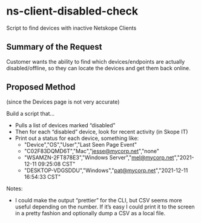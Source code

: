# ns-client-disabled-check
Script to find devices with inactive Netskope Clients

## Summary of the Request
Customer wants the ability to find which devices/endpoints are actually disabled/offline, so they can locate the devices and get them back online.

## Proposed Method
(since the Devices page is not very accurate)

Build a script that…
* Pulls a list of devices marked “disabled”
* Then for each “disabled” device, look for recent activity (in Skope IT)
* Print out a status for each device, something like:
  * "Device","OS","User","Last Seen Page Event"
  * "C02F83DQMD6T","Mac","jesse@mycorp.net","none"
  * "WSAMZN-2FT878E3","Windows Server","mel@mycorp.net","2021-12-11 09:25:08 CST"
  * "DESKTOP-VDGSDDU","Windows","pat@mycorp.net","2021-12-11 16:54:33 CST"

Notes:
* I could make the output “prettier” for the CLI, but CSV seems more useful depending on the number. If it’s easy I could print it to the screen in a pretty fashion and optionally dump a CSV as a local file.
